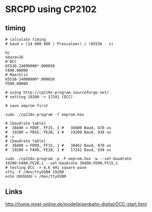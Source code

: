 SRCPD using CP2102
==================

timing
------

```
# calculate timing
# baud = (24 000 000 / Prescaleer) / (65536 - x)

bc
obase=16
# DCC
65536-24000000*.000058
FA90.00000
# Maerklin
65536-24000000*.000026
FD90.00000

# using http://cp210x-program.sourceforge.net/
# setting 19200 -> 17241 (DCC)

# save eeprom first

sudo ./cp210x-program -f eeprom.hex

# [baudrate table]
#  38400 = FD8F, FF15, 1 #   38400 Baud, 470 us
#  19200 = FB1E, FE2B, 1 #   19200 Baud, 938 us
# ->
# [baudrate table]
#  38400 = FD90, FF15, 1 #   38462 Baud, 470 us
#  19200 = FA90, FE2B, 1 #   17241 Baud, 938 us

sudo ./cp210x-program -p -F eeprom.hex -w --set-baudrate 19200:FA90,FE2B,1 --set-baudrate 38400:FD90,FF15,1
# testing DCC -> 8.6 kHz square wave
stty -F /dev/ttyUSB0 19200
echo UUUUUUU > /dev/ttyUSB0
```

Links
-----

http://home.mnet-online.de/modelleisenbahn-digital/DCC-start.html

